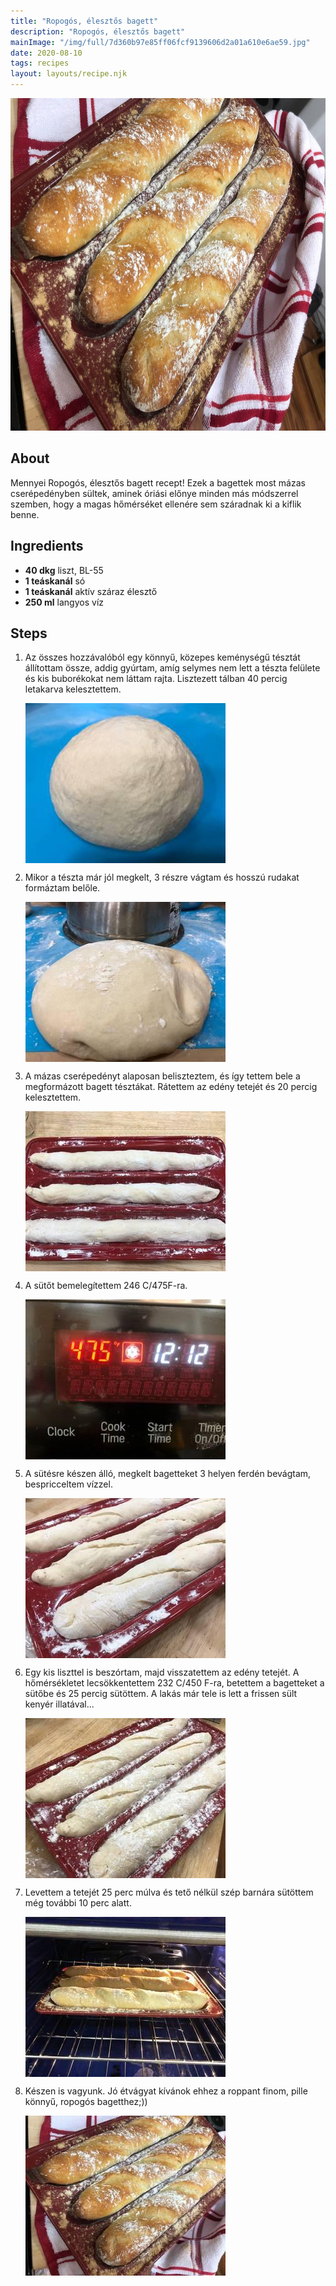 ```yaml
---
title: "Ropogós, élesztős bagett"
description: "Ropogós, élesztős bagett"
mainImage: "/img/full/7d360b97e85ff06fcf9139606d2a01a610e6ae59.jpg"
date: 2020-08-10
tags: recipes
layout: layouts/recipe.njk
---
```

                        
<p align="center"><a href="https://cookpad.com/hu/receptek/13383077-ropogos-elesztos-bagett" rel="Recipe source page"><img width="751" height="532" src="/img/full/7d360b97e85ff06fcf9139606d2a01a610e6ae59.jpg"/></a></p>

## About
Mennyei Ropogós, élesztős bagett recept! Ezek a bagettek most mázas cserépedényben sültek, aminek óriási előnye minden más módszerrel szemben, hogy a magas hőmérséket ellenére sem száradnak ki a kiflik benne.

>  

## Ingredients
* **40 dkg** liszt, BL-55
* **1 teáskanál** só
* **1 teáskanál** aktív száraz élesztő
* **250 ml** langyos víz

## Steps

1. Az összes hozzávalóból egy könnyű, közepes keménységű tésztát állítottam össze, addig gyúrtam, amíg selymes nem lett a tészta felülete és kis buborékokat nem láttam rajta. Lisztezett tálban 40 percig letakarva kelesztettem.
 
    <p><img width="320" height="256" align="left" src="/img/full/1660943149f6437692bab4165e7d1353c7b57c5e.jpg"/></p><div style="clear: both"/>

2. Mikor a tészta már jól megkelt, 3 részre vágtam és hosszú rudakat formáztam belőle.
 
    <p><img width="320" height="256" align="left" src="/img/full/6c9d8c4472eee7f238de68631f7ceee3147b23f2.jpg"/></p><div style="clear: both"/>

3. A mázas cserépedényt alaposan beliszteztem, és így tettem bele a megformázott bagett tésztákat. Rátettem az edény tetejét és 20 percig kelesztettem.
 
    <p><img width="320" height="256" align="left" src="/img/full/8c43227be41a9dbcf2ad5ee8483a361485a4da6c.jpg"/></p><div style="clear: both"/>

4. A sütőt bemelegítettem 246 C/475F-ra.
 
    <p><img width="320" height="256" align="left" src="/img/full/a2b2657af8d9815d95c5b0dbbe88431ed068947c.jpg"/></p><div style="clear: both"/>

5. A sütésre készen álló, megkelt bagetteket 3 helyen ferdén bevágtam, bespricceltem vízzel.
 
    <p><img width="320" height="256" align="left" src="/img/full/2e54047fd476da9ae256ac9b3ebf73c0fa70cf5a.jpg"/></p><div style="clear: both"/>

6. Egy kis liszttel is beszórtam, majd visszatettem az edény tetejét. A hőmérsékletet lecsökkentettem 232 C/450 F-ra, betettem a bagetteket a sütőbe és 25 percig sütöttem. A lakás már tele is lett a frissen sült kenyér illatával...
 
    <p><img width="320" height="256" align="left" src="/img/full/9ae53f2ffbe0edd0d8af46184e1d1917b552a2c4.jpg"/></p><div style="clear: both"/>

7. Levettem a tetejét 25 perc múlva és tető nélkül szép barnára sütöttem még további 10 perc alatt.
 
    <p><img width="320" height="256" align="left" src="/img/full/6a4d723253d4fad8b740dd879d34a0e6a0710e74.jpg"/></p><div style="clear: both"/>

8. Készen is vagyunk. Jó étvágyat kívánok ehhez a roppant finom, pille könnyű, ropogós bagetthez;))
 
    <p><img width="320" height="256" align="left" src="/img/full/8789df6f426b8fe5c509046196a0525c8a43409f.jpg"/></p><div style="clear: both"/>

